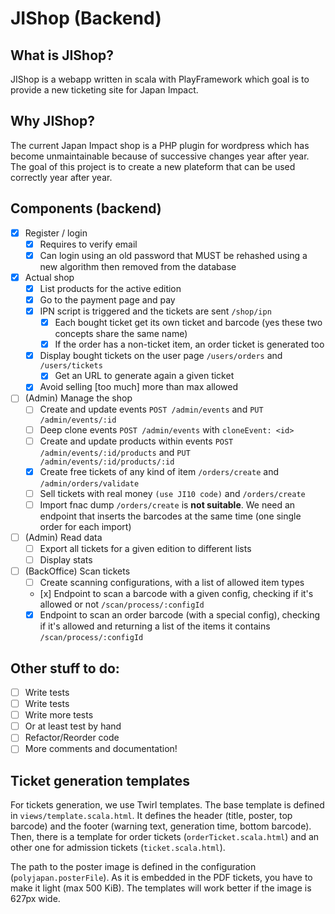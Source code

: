 JIShop (Backend)
================

## What is JIShop?

JIShop is a webapp written in scala with PlayFramework which goal is to provide a new ticketing site for Japan Impact.

## Why JIShop?

The current Japan Impact shop is a PHP plugin for wordpress which has become unmaintainable because of successive changes year
after year. The goal of this project is to create a new plateform that can be used correctly year after year.

## Components (backend)

- [x] Register / login
  -  [x] Requires to verify email
  -  [x] Can login using an old password that MUST be rehashed using a new algorithm then removed from the database
- [x] Actual shop
  -  [x] List products for the active edition 
  -  [x] Go to the payment page and pay
  -  [x] IPN script is triggered and the tickets are sent `/shop/ipn`
    -  [x] Each bought ticket get its own ticket and barcode (yes these two concepts share the same name)
    -  [x] If the order has a non-ticket item, an order ticket is generated too
  -  [x] Display bought tickets on the user page `/users/orders` and `/users/tickets`
    -  [x] Get an URL to generate again a given ticket
  -  [x] Avoid selling [too much] more than max allowed
- [ ] (Admin) Manage the shop
  -  [ ] Create and update events `POST /admin/events` and `PUT /admin/events/:id`
  -  [ ] Deep clone events `POST /admin/events` with `cloneEvent: <id>`
  -  [ ] Create and update products within events `POST /admin/events/:id/products` and `PUT /admin/events/:id/products/:id`
  -  [x] Create free tickets of any kind of item `/orders/create` and `/admin/orders/validate`
  -  [ ] Sell tickets with real money `(use JI10 code)` and `/orders/create`
  -  [ ] Import fnac dump `/orders/create` is **not suitable**. We need an endpoint that inserts the barcodes at the same time (one single order for each import)
- [ ] (Admin) Read data
  -  [ ] Export all tickets for a given edition to different lists
  -  [ ] Display stats 
- [ ] (BackOffice) Scan tickets
  -  [ ] Create scanning configurations, with a list of allowed item types
  -  [x] Endpoint to scan a barcode with a given config, checking if it's allowed or not `/scan/process/:configId`
  -  [x] Endpoint to scan an order barcode (with a special config), checking if it's allowed and returning a list of the items it contains `/scan/process/:configId`
  
## Other stuff to do:

- [ ] Write tests
- [ ] Write tests
- [ ] Write more tests
- [ ] Or at least test by hand
- [ ] Refactor/Reorder code
- [ ] More comments and documentation!

## Ticket generation templates

For tickets generation, we use Twirl templates. The base template is defined in `views/template.scala.html`. It defines 
the header (title, poster, top barcode) and the footer (warning text, generation time, bottom barcode). Then, there is a
template for order tickets (`orderTicket.scala.html`) and an other one for admission tickets (`ticket.scala.html`).

The path to the poster image is defined in the configuration (`polyjapan.posterFile`). As it is embedded in the PDF 
tickets, you have to make it light (max 500 KiB). The templates will work better if the image is 627px wide.